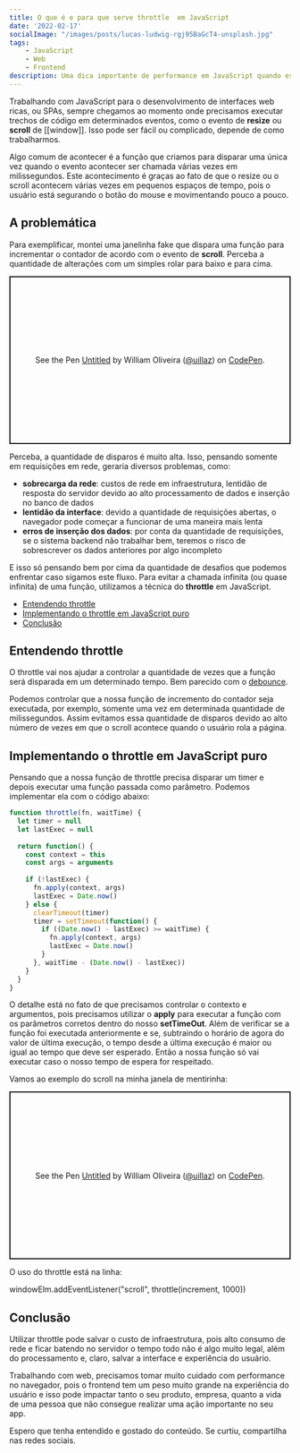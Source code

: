 ```yaml
---
title: O que é e para que serve throttle  em JavaScript
date: '2022-02-17'
socialImage: "/images/posts/lucas-ludwig-rgj95BaGcT4-unsplash.jpg"
tags:
    - JavaScript
    - Web
    - Frontend
description: Uma dica importante de performance em JavaScript quando estamos trabalhando em aplicações web ricas ou as famosas SPAs é o uso de throttle para evitar múltiplas chamadas de uma mesma função, o que pode acarretar em vários problemas.
---
```


Trabalhando com JavaScript para o desenvolvimento de interfaces web ricas, ou SPAs, sempre chegamos ao momento onde precisamos executar trechos de código em determinados eventos, como o evento de __resize__ ou __scroll__ de [[window]]. Isso pode ser fácil ou complicado, depende de como trabalharmos.

Algo comum de acontecer é a função que criamos para disparar uma única vez quando o evento acontecer ser chamada várias vezes em milissegundos. Este acontecimento é graças ao fato de que o resize ou o scroll acontecem várias vezes em pequenos espaços de tempo, pois o usuário está segurando o botão do mouse e movimentando pouco a pouco.

## <a name='Aproblemtica'></a>A problemática

Para exemplificar, montei uma janelinha fake que dispara uma função para incrementar o contador de acordo com o evento de __scroll__. Perceba a quantidade de alterações com um simples rolar para baixo e para cima.

<p class="codepen" data-height="300" data-default-tab="html,result" data-slug-hash="QWOavxG" data-user="uillaz" style="height: 300px; box-sizing: border-box; display: flex; align-items: center; justify-content: center; border: 2px solid; margin: 1em 0; padding: 1em;">
  <span>See the Pen <a href="https://codepen.io/uillaz/pen/QWOavxG">
  Untitled</a> by William Oliveira (<a href="https://codepen.io/uillaz">@uillaz</a>)
  on <a href="https://codepen.io">CodePen</a>.</span>
</p>
<script async src="https://cpwebassets.codepen.io/assets/embed/ei.js"></script>

Perceba, a quantidade de disparos é muito alta. Isso, pensando somente em requisições em rede, geraria diversos problemas, como:

- __sobrecarga da rede__: custos de rede em infraestrutura, lentidão de resposta do servidor devido ao alto processamento de dados e inserção no banco de dados
- __lentidão da interface__: devido a quantidade de requisições abertas, o navegador pode começar a funcionar de uma maneira mais lenta
- __erros de inserção dos dados__: por conta da quantidade de requisições, se o sistema backend não trabalhar bem, teremos o risco de sobrescrever os dados anteriores por algo incompleto

E isso só pensando bem por cima da quantidade de desafios que podemos enfrentar caso sigamos este fluxo. Para evitar a chamada infinita (ou quase infinita) de uma função, utilizamos a técnica do __throttle__ em JavaScript.

<!-- vscode-markdown-toc -->
* [Entendendo throttle](#Entendendothrottle)
* [Implementando o throttle em JavaScript puro](#ImplementandoothrottleemJavaScriptpuro)
* [Conclusão](#Concluso)

<!-- vscode-markdown-toc-config
  numbering=false
  autoSave=true
  /vscode-markdown-toc-config -->
<!-- /vscode-markdown-toc -->

## <a name='Entendendothrottle'></a>Entendendo throttle

O throttle vai nos ajudar a controlar a quantidade de vezes que a função será disparada em um determinado tempo. Bem parecido com o [debounce](/posts/o-que-e-para-que-serve-debounce/). 

Podemos controlar que a nossa função de incremento do contador seja executada, por exemplo, somente uma vez em determinada quantidade de milissegundos. Assim evitamos essa quantidade de disparos devido ao alto número de vezes em que o scroll acontece quando o usuário rola a página.

## <a name='ImplementandoothrottleemJavaScriptpuro'></a>Implementando o throttle em JavaScript puro

Pensando que a nossa função de throttle precisa disparar um timer e depois executar uma função passada como parâmetro. Podemos implementar ela com o código abaixo:

```javascript
function throttle(fn, waitTime) {
  let timer = null
  let lastExec = null
  
  return function() {
    const context = this
    const args = arguments
    
    if (!lastExec) {
      fn.apply(context, args)
      lastExec = Date.now()
    } else {
      clearTimeout(timer)
      timer = setTimeout(function() {
        if ((Date.now() - lastExec) >= waitTime) {
          fn.apply(context, args)
          lastExec = Date.now()
        }
      }, waitTime - (Date.now() - lastExec))
    }
  }
}
```

O detalhe está no fato de que precisamos controlar o contexto e argumentos, pois precisamos utilizar o __apply__ para executar a função com os parâmetros corretos dentro do nosso __setTimeOut__. Além de verificar se a função foi executada anteriormente e se, subtraindo o horário de agora do valor de última execução, o tempo desde a última execução é maior ou igual ao tempo que deve ser esperado. Então a nossa função só vai executar caso o nosso tempo de espera for respeitado.

Vamos ao exemplo do scroll na minha janela de mentirinha:

<p class="codepen" data-height="300" data-default-tab="html,result" data-slug-hash="WNXdOXd" data-user="uillaz" style="height: 300px; box-sizing: border-box; display: flex; align-items: center; justify-content: center; border: 2px solid; margin: 1em 0; padding: 1em;">
  <span>See the Pen <a href="https://codepen.io/uillaz/pen/WNXdOXd">
  Untitled</a> by William Oliveira (<a href="https://codepen.io/uillaz">@uillaz</a>)
  on <a href="https://codepen.io">CodePen</a>.</span>
</p>
<script async src="https://cpwebassets.codepen.io/assets/embed/ei.js"></script>

O uso do throttle está na linha:

windowElm.addEventListener("scroll", throttle(increment, 1000))

## <a name='Concluso'></a>Conclusão

Utilizar throttle pode salvar o custo de infraestrutura, pois alto consumo de rede e ficar batendo no servidor o tempo todo não é algo muito legal, além do processamento e, claro, salvar a interface e experiência do usuário.

Trabalhando com web, precisamos tomar muito cuidado com performance no navegador, pois o frontend tem um peso muito grande na experiência do usuário e isso pode impactar tanto o seu produto, empresa, quanto a vida de uma pessoa que não consegue realizar uma ação importante no seu app.

Espero que tenha entendido e gostado do conteúdo. Se curtiu, compartilha nas redes sociais.
